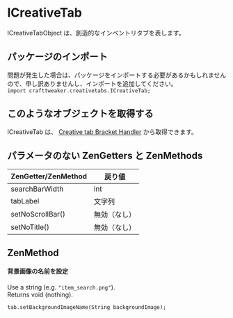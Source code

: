 # ICreativeTab

ICreativeTabObject は、創造的なインベントリタブを表します。

## パッケージのインポート

問題が発生した場合は、パッケージをインポートする必要があるかもしれませんので、申し訳ありませんし、インポートを追加してください。  
`import crafttweaker.creativetabs.ICreativeTab;`

## このようなオブジェクトを取得する

ICreativeTab は、 [Creative tab Bracket Handler](/Vanilla/Brackets/Bracket_CreativeTab/) から取得できます。

## パラメータのない ZenGetters と ZenMethods

| ZenGetter/ZenMethod | 戻り値    |
| ------------------- | ------ |
| searchBarWidth      | int    |
| tabLabel            | 文字列    |
| setNoScrollBar()    | 無効（なし） |
| setNoTitle()        | 無効（なし） |

## ZenMethod

#### 背景画像の名前を設定

Use a string (e.g. `"item_search.png"`).  
Returns void (nothing).

```zenscript
tab.setBackgroundImageName(String backgroundImage);
```